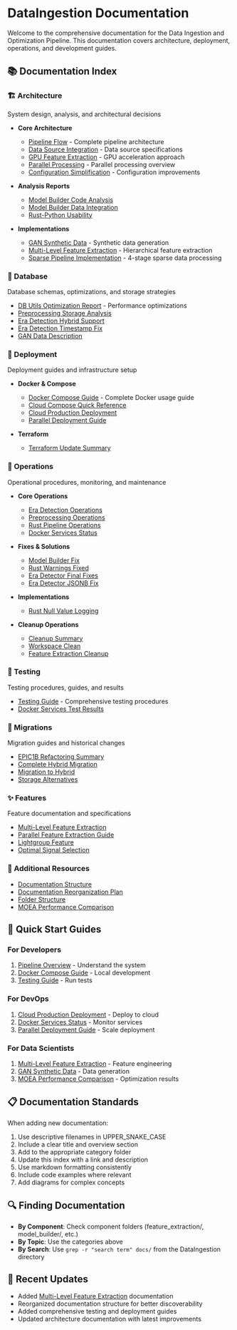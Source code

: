 # DataIngestion Documentation

Welcome to the comprehensive documentation for the Data Ingestion and Optimization Pipeline. This documentation covers architecture, deployment, operations, and development guides.

## 📚 Documentation Index

### 🏗️ Architecture
System design, analysis, and architectural decisions
- **Core Architecture**
  - [Pipeline Flow](architecture/PIPELINE_FLOW.md) - Complete pipeline architecture
  - [Data Source Integration](architecture/DATA_SOURCE_INTEGRATION.md) - Data source specifications
  - [GPU Feature Extraction](architecture/GPU_FEATURE_EXTRACTION.md) - GPU acceleration approach
  - [Parallel Processing](architecture/PARALLEL_PROCESSING.md) - Parallel processing overview
  - [Configuration Simplification](architecture/CONFIGURATION_SIMPLIFICATION.md) - Configuration improvements
  
- **Analysis Reports**
  - [Model Builder Code Analysis](architecture/analysis/model_builder_code_analysis.md)
  - [Model Builder Data Integration](architecture/analysis/model_builder_data_integration.md)
  - [Rust-Python Usability](architecture/analysis/rust_python_usability.md)

- **Implementations**
  - [GAN Synthetic Data](architecture/implementations/gan_synthetic_data.md) - Synthetic data generation
  - [Multi-Level Feature Extraction](MULTI_LEVEL_FEATURE_EXTRACTION.md) - Hierarchical feature extraction
  - [Sparse Pipeline Implementation](SPARSE_PIPELINE_IMPLEMENTATION.md) - 4-stage sparse data processing

### 💾 Database
Database schemas, optimizations, and storage strategies
- [DB Utils Optimization Report](database/db_utils_optimization_report.md) - Performance optimizations
- [Preprocessing Storage Analysis](database/preprocessing_storage_analysis.md)
- [Era Detection Hybrid Support](database/ERA_DETECTION_HYBRID_SUPPORT.md)
- [Era Detection Timestamp Fix](database/ERA_DETECTION_TIMESTAMP_FIX.md)
- [GAN Data Description](database/gan_data_description.md)

### 🚀 Deployment
Deployment guides and infrastructure setup
- **Docker & Compose**
  - [Docker Compose Guide](deployment/DOCKER_COMPOSE_GUIDE.md) - Complete Docker usage guide
  - [Cloud Compose Quick Reference](deployment/CLOUD_COMPOSE_QUICK_REF.md)
  - [Cloud Production Deployment](CLOUD_PRODUCTION_DEPLOYMENT.md)
  - [Parallel Deployment Guide](deployment/PARALLEL_DEPLOYMENT_GUIDE.md)

- **Terraform**
  - [Terraform Update Summary](deployment/terraform/update_summary.md)

### 🔧 Operations
Operational procedures, monitoring, and maintenance
- **Core Operations**
  - [Era Detection Operations](operations/ERA_DETECTION_OPERATIONS_GUIDE.md)
  - [Preprocessing Operations](operations/PREPROCESSING_OPERATIONS_GUIDE.md)
  - [Rust Pipeline Operations](operations/rust_pipeline_operations.md)
  - [Docker Services Status](operations/DOCKER_SERVICES_STATUS.md)

- **Fixes & Solutions**
  - [Model Builder Fix](operations/fixes/MODEL_BUILDER_FIX.md)
  - [Rust Warnings Fixed](operations/fixes/rust_warnings_fixed.md)
  - [Era Detector Final Fixes](operations/ERA_DETECTOR_FINAL_FIXES.md)
  - [Era Detector JSONB Fix](operations/ERA_DETECTOR_JSONB_FIX.md)

- **Implementations**
  - [Rust Null Value Logging](operations/implementations/rust_null_value_logging.md)

- **Cleanup Operations**
  - [Cleanup Summary](operations/cleanup/CLEANUP_SUMMARY.md)
  - [Workspace Clean](operations/cleanup/WORKSPACE_CLEAN.md)
  - [Feature Extraction Cleanup](operations/cleanup/feature_extraction_cleanup.md)

### 🧪 Testing
Testing procedures, guides, and results
- [Testing Guide](testing/TESTING_GUIDE.md) - Comprehensive testing procedures
- [Docker Services Test Results](testing/results/docker_services_test_results.md)

### 🔄 Migrations
Migration guides and historical changes
- [EPIC1B Refactoring Summary](migrations/EPIC1B_REFACTORING_SUMMARY.md)
- [Complete Hybrid Migration](migrations/COMPLETE_HYBRID_MIGRATION.md)
- [Migration to Hybrid](migrations/MIGRATION_TO_HYBRID.md)
- [Storage Alternatives](migrations/STORAGE_ALTERNATIVES.md)

### ✨ Features
Feature documentation and specifications
- [Multi-Level Feature Extraction](MULTI_LEVEL_FEATURE_EXTRACTION.md)
- [Parallel Feature Extraction Guide](PARALLEL_FEATURE_EXTRACTION_GUIDE.md)
- [Lightgroup Feature](features/lightgroup_feature.md)
- [Optimal Signal Selection](operations/OPTIMAL_SIGNAL_SELECTION.md)

### 📖 Additional Resources
- [Documentation Structure](DOCUMENTATION_STRUCTURE.md)
- [Documentation Reorganization Plan](DOCUMENTATION_REORGANIZATION.md)
- [Folder Structure](FOLDER_STRUCTURE.md)
- [MOEA Performance Comparison](MOEA_PERFORMANCE_COMPARISON.md)

## 🚦 Quick Start Guides

### For Developers
1. [Pipeline Overview](architecture/PIPELINE_FLOW.md) - Understand the system
2. [Docker Compose Guide](deployment/DOCKER_COMPOSE_GUIDE.md) - Local development
3. [Testing Guide](testing/TESTING_GUIDE.md) - Run tests

### For DevOps
1. [Cloud Production Deployment](CLOUD_PRODUCTION_DEPLOYMENT.md) - Deploy to cloud
2. [Docker Services Status](operations/DOCKER_SERVICES_STATUS.md) - Monitor services
3. [Parallel Deployment Guide](deployment/PARALLEL_DEPLOYMENT_GUIDE.md) - Scale deployment

### For Data Scientists
1. [Multi-Level Feature Extraction](MULTI_LEVEL_FEATURE_EXTRACTION.md) - Feature engineering
2. [GAN Synthetic Data](architecture/implementations/gan_synthetic_data.md) - Data generation
3. [MOEA Performance Comparison](MOEA_PERFORMANCE_COMPARISON.md) - Optimization results

## 📋 Documentation Standards

When adding new documentation:
1. Use descriptive filenames in UPPER_SNAKE_CASE
2. Include a clear title and overview section
3. Add to the appropriate category folder
4. Update this index with a link and description
5. Use markdown formatting consistently
6. Include code examples where relevant
7. Add diagrams for complex concepts

## 🔍 Finding Documentation

- **By Component**: Check component folders (feature_extraction/, model_builder/, etc.)
- **By Topic**: Use the categories above
- **By Search**: Use `grep -r "search term" docs/` from the DataIngestion directory

## 📝 Recent Updates

- Added [Multi-Level Feature Extraction](MULTI_LEVEL_FEATURE_EXTRACTION.md) documentation
- Reorganized documentation structure for better discoverability
- Added comprehensive testing and deployment guides
- Updated architecture documentation with latest improvements
